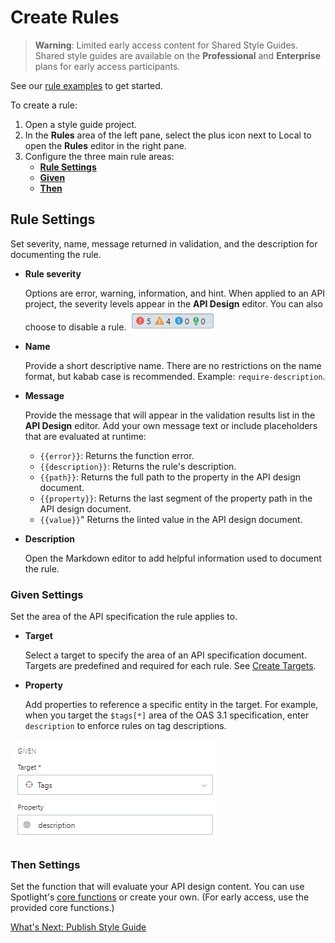 # Create Rules

<!-- theme: warning -->
>**Warning**:
>Limited early access content for Shared Style Guides. Shared style guides are available on the **Professional** and **Enterprise** plans for early access participants. 

See our [rule examples](g-rule-examples.md) to get started.

To create a rule:

1. Open a style guide project. 
2. In the **Rules** area of the left pane, select the plus icon next to Local to open the **Rules** editor in the right pane.
3. Configure the three main rule areas:
    - [**Rule Settings**](#Rule-Settings)
    - [**Given**](#Given-Settings) 
    - [**Then**](#Then-Settings)

## Rule Settings

Set severity, name, message returned in validation, and the description for documenting the rule.

- **Rule severity**

   Options are error, warning, information, and hint. When applied to an API project, the severity levels appear in the **API Design** editor. You can also choose to disable a rule.
   ![Rule severity icons](../assets/images/rule-severity-indicators.png)

- **Name**

   Provide a short descriptive name. There are no restrictions on the name format, but kabab case is recommended. Example: `require-description`.

- **Message**
  
   Provide the message that will appear in the validation results list in the **API Design** editor. Add your own message text or include placeholders that are evaluated at runtime: 

   - `{{error}}`: Returns the function error. 
   - `{{description}}`: Returns the rule's description.
   - `{{path}}`: Returns the full path to the property in the API design document. 
   - `{{property}}`: Returns the last segment of the property path in the API design document.
   - `{{value}}`" Returns the linted value in the API design document. 

- **Description**

  Open the Markdown editor to add helpful information used to document the rule.

### Given Settings

Set the area of the API specification the rule applies to.

- **Target** 

  Select a target to specify the area of an API specification document. Targets are predefined and required for each rule. See [Create Targets](b-create-targets.md).

- **Property**

  Add properties to reference a specific entity in the target. For example, when you target the `$tags[*]` area of the OAS 3.1 specification, enter `description` to enforce rules on tag descriptions. 

![Add property to target](../assets/images/style-guide-add-field-to-target.png)

### Then Settings

Set the function that will evaluate your API design content. You can use Spotlight's [core functions](https://meta.stoplight.io/docs/spectral/ZG9jOjExNg-core-functions) or create your own. (For early access, use the provided core functions.)

[What's Next: Publish Style Guide](e.publish-style-guide.md)









   
 

